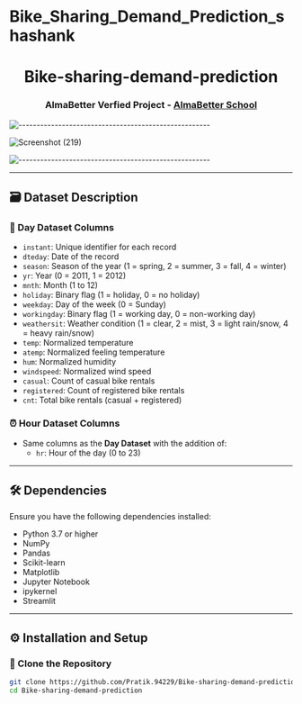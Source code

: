 # Bike_Sharing_Demand_Prediction_shashank
<h1 align="center"> Bike-sharing-demand-prediction </h1>
<h3 align="center"> AlmaBetter Verfied Project - <a href="https://www.almabetter.com/"> AlmaBetter School </a> </h5>

![-----------------------------------------------------](https://raw.githubusercontent.com/andreasbm/readme/master/assets/lines/rainbow.png)

![Screenshot (219)](https://user-images.githubusercontent.com/85070726/161031482-d62503d2-3243-4a9c-9b8c-516f383a947d.png)

![-----------------------------------------------------](https://raw.githubusercontent.com/andreasbm/readme/master/assets/lines/rainbow.png)
 

---

## 🗃️ Dataset Description

### 📅 Day Dataset Columns
- `instant`: Unique identifier for each record  
- `dteday`: Date of the record  
- `season`: Season of the year (1 = spring, 2 = summer, 3 = fall, 4 = winter)  
- `yr`: Year (0 = 2011, 1 = 2012)  
- `mnth`: Month (1 to 12)  
- `holiday`: Binary flag (1 = holiday, 0 = no holiday)  
- `weekday`: Day of the week (0 = Sunday)  
- `workingday`: Binary flag (1 = working day, 0 = non-working day)  
- `weathersit`: Weather condition (1 = clear, 2 = mist, 3 = light rain/snow, 4 = heavy rain/snow)  
- `temp`: Normalized temperature  
- `atemp`: Normalized feeling temperature  
- `hum`: Normalized humidity  
- `windspeed`: Normalized wind speed  
- `casual`: Count of casual bike rentals  
- `registered`: Count of registered bike rentals  
- `cnt`: Total bike rentals (casual + registered)  

### ⏰ Hour Dataset Columns
- Same columns as the **Day Dataset** with the addition of:  
  - `hr`: Hour of the day (0 to 23)  

---

## 🛠️ Dependencies
Ensure you have the following dependencies installed:
- Python 3.7 or higher  
- NumPy  
- Pandas  
- Scikit-learn  
- Matplotlib  
- Jupyter Notebook  
- ipykernel  
- Streamlit  

---

## ⚙️ Installation and Setup

### 🛑 Clone the Repository
```bash
git clone https://github.com/Pratik.94229/Bike-sharing-demand-prediction.git
cd Bike-sharing-demand-prediction

